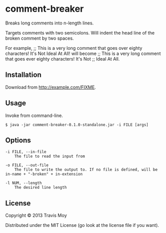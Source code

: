 # comment-breaker

Breaks long comments into n-length lines.

Targets comments with two semicolons. Will indent the head line of the broken
comment by two spaces.

For example,
	;; This is a very long comment that goes over eighty characters! It's Not Ideal At All!
will become
	;;   This is a very long comment that goes ever eighty characters! It's Not
	;; Ideal At All.

## Installation

Download from http://example.com/FIXME.

## Usage

Invoke from command-line.

    $ java -jar comment-breaker-0.1.0-standalone.jar -i FILE [args]

## Options

    -i FILE, --in-file 
		The file to read the input from
	
	-o FILE, --out-file
		The file to write the output to. If no file is defined, will be
	in-name + "-broken" + in-extension
	
	-l NUM, --length
		The desired line length

## License

Copyright © 2013 Travis Moy

Distributed under the MIT License (go look at the license file if you want).